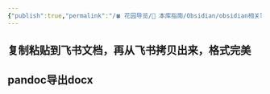 ```yaml
---
{"publish":true,"permalink":"/🍀 花园导览/🧰 本库指南/Obsidian/obsidian相关笔记/obsidian md文档导入到其他docx企业微信文档等地方的方法.md","created":"2025-04-04T01:07:09.172+08:00","modified":"2025-08-15T22:00:05.142+08:00","cssclasses":""}
---
```



## 复制粘贴到飞书文档，再从飞书拷贝出来，格式完美
## pandoc导出docx